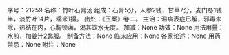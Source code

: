 序号：21259
名称：竹叶石膏汤
组成：石膏5分，人参2钱，甘草7分，麦门冬1钱半，淡竹叶14片，糯米1撮。
出处：《玉案》卷二。
主治：温病表症已解，邪毒未除，热结在内，心胸顿满，渴甚饮水无度。
加减：None
功效：None
用法用量：水煎，加姜汁2匙服。
制备方法：None
临床应用：None
各家论述：None
用药禁忌：None
附注：None
